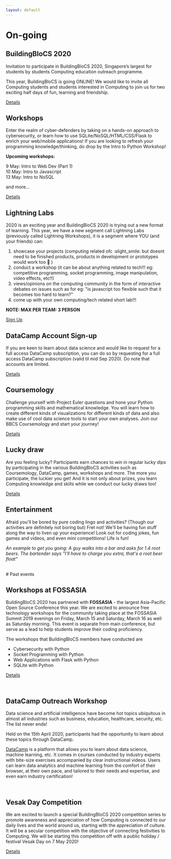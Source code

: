 ```yaml
---
layout: default
---
```

# On-going
## BuildingBloCS 2020

Invitation to participate in BuildingBloCS 2020, Singapore’s largest for students by students Computing education outreach programme.

This year, BuildingBloCS is going ONLINE! We would like to invite all Computing students and students interested in Computing to join us for two exciting half days of fun, learning and friendship.

<a class="btn" href="{{ site.baseurl }}/events-and-workshops">Details</a>

## Workshops

Enter the realm of cyber-defenders by taking on a hands-on approach to cybersecurity, or learn how to use SQLite/NoSQL/HTML/CSS/Flask to enrich your web/mobile applications! If you are looking to refresh your programming knowledge/thinking, do drop by the Intro to Python Workshop!

**Upcoming workshops:**

9 May: Intro to Web Dev (Part 1)<br>
10 May: Intro to Javascript<br>
13 May: Intro to NoSQL

and more...

<a class="btn" href="{{ site.baseurl }}/pre-event/workshop">Details</a>

## Lightning Labs

2020 is an exciting year and BuildingBloCS 2020 is trying out a new format of learning. This year, we have a new segment call Lightning Labs (previously called Lightning Workshops), it is a segment where YOU (and your friends) can:
1. showcase your projects (computing related ofc :slight_smile:  but doesnt need to be finished products, products in development or prototypes would work too :partying_face: )
2. conduct a workshop (it can be about anything related to tech!!! eg: competitive programming, socket programming, image manipulation, video effects, etc!!)
3. views/opinions on the computing community in the form of interactive debates on issues such as for eg: "is javascript too flexible such that it becomes too hard to learn?" 
4. come up with your own computing/tech related short lab!!! 

**NOTE: MAX PER TEAM: 3 PERSON**

<a class="btn" href="https://tinyurl.com/bbcs20lightninglabs">Sign Up</a>

## DataCamp Account Sign-up
If you are keen to learn about data science and would like to request for a full access DataCamp subscription, you can do so by requesting for a full access DataCamp subscription (valid til mid Sep 2020). Do note that accounts are limited.

<a class="btn" href="http://tinyurl.com/bbcs20datacamp">Details</a>

## Coursemology
Challenge yourself with Project Euler questions and hone your Python programming skills and mathematical knowledge. You will learn how to create different kinds of visualizations for different kinds of data and also make use of cool data science tools to start your own analyses. Join our BBCS Coursemology and start your journey!

<a class="btn" href="{{ site.baseurl }}/pre-event/coursemology">Details</a>

## Lucky draw

Are you feeling lucky? Participants earn chances to win in regular lucky dips by participating in the various BuildingBloCS activities such as Coursemology, DataCamp, games, workshops and more. The more you participate, the luckier you get! And it is not only about prizes, you learn Computing knowledge and skills while we conduct our lucky draws too!

<a class="btn" href="{{ site.baseurl }}/pre-event/luckydraw">Details</a>

## Entertainment

Afraid you'll be bored by pure coding lingo and activities? (Though our activities are definitely not boring but) Fret not! We'll be having fun stuff along the way to liven up your experience! Look out for coding jokes, fun games and videos, and even mini competitions! Life is fun! 

*An example to get you going: A guy walks into a bar and asks for 1.4 root beers.
The bartender says "I'll have to charge you extra, that's a root beer float"*

<br>
# Past events

## Workshops at FOSSASIA

BuildingBloCS 2020 has partnered with **FOSSASIA** - the largest Asia-Pacific Open Source Conference this year. We are excited to announce free technology workshops for the community taking place at the FOSSASIA Summit 2019 evenings on Friday, March 15 and Saturday, March 16 as well as Saturday morning. This event is separate from main conference, but serve as a lead to help students improve their coding proficiency.

The workshops that BuildingBloCS members have conducted are 
- Cybersecurity with Python
- Socket Programming with Python
- Web Applications with Flask with Python
- SQLite with Python

<a class="btn" href="{{ site.baseurl }}/pre-event/workshop#Fossasia">Details</a>

<br>

## DataCamp Outreach Workshop
Data science and artificial intelligence have become hot topics ubiquitous in almost all industries such as business, education, healthcare, security, etc. The list never ends! 

Held on the 15th April 2020, participants had the opportunity to learn about these topics through DataCamp.

[DataCamp](https://www.datacamp.com/) is a platform that allows you to learn about data science, machine learning, etc. It comes in courses conducted by industry experts with bite-size exercises accompanied by clear instructional videos. Users can learn data analytics and machine learning from the comfort of their browser, at their own pace, and tailored to their needs and expertise, and even earn industry certification!

<br>

## Vesak Day Competition

We are excited to launch a special BuildingBloCS 2020 competition series to promote awareness and appreciation of how Computing is connected to our daily lives and the world around us, starting with the appreciation of culture. It will be a secular competition with the objective of connecting festivities to Computing. We will be starting this competition off with a public holiday / festival Vesak Day on 7 May 2020!

<a class="btn" href="https://tinyurl.com/bbcs20compvesaksubmit">Details</a>

